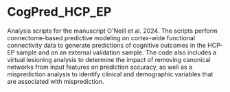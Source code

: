 # CogPred_HCP_EP
Analysis scripts for the manuscript O'Neill et al. 2024.
The scripts perform connectome-based predictive modeling on cortex-wide functional connectivity data to generate predictions of cognitive outcomes in the HCP-EP sample and on an external validation sample. The code also includes a virtual lesioning analysis to determine the impact of removing canonical networks from input features on prediction accuracy, as well as a misprediction analysis to identify clinical and demographic variables that are associated with misprediction.  
